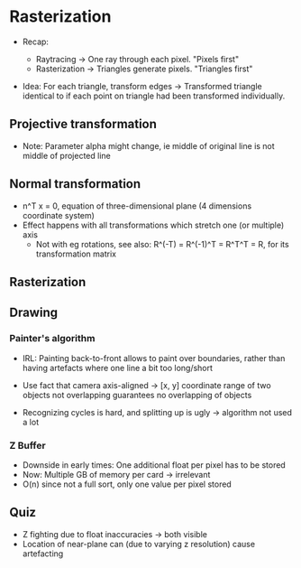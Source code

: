 # Rasterization

- Recap: 
  - Raytracing -> One ray through each pixel. "Pixels first"
  - Rasterization -> Triangles generate pixels. "Triangles first"

- Idea: For each triangle, transform edges -> Transformed triangle identical to
  if each point on triangle had been transformed individually.

## Projective transformation

- Note: Parameter alpha might change, ie middle of original line is not middle
  of projected line

## Normal transformation

- n^T x = 0, equation of three-dimensional plane (4 dimensions coordinate system)
- Effect happens with all transformations which stretch one (or multiple) axis
  - Not with eg rotations, see also: R^(-T) = R^(-1)^T = R^T^T = R, for its transformation matrix

## Rasterization

## Drawing

### Painter's algorithm

- IRL: Painting back-to-front allows to paint over boundaries, rather than
  having artefacts where one line a bit too long/short

- Use fact that camera axis-aligned -> [x, y] coordinate range of two objects not overlapping guarantees no overlapping of objects

- Recognizing cycles is hard, and splitting up is ugly -> algorithm not used a lot

### Z Buffer

- Downside in early times: One additional float per pixel has to be stored
- Now: Multiple GB of memory per card -> irrelevant
- O(n) since not a full sort, only one value per pixel stored

## Quiz

- Z fighting due to float inaccuracies -> both visible
- Location of near-plane can (due to varying z resolution) cause artefacting

